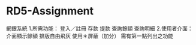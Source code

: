 # RD5-Assignment
網銀系統
1.所需功能：
    登入／註冊
    存款
    提款
    查詢餘額
    查詢明細
2.使用者介面：
    介面顯示餘額 排版自由飛灰 
    使用＊屏蔽（加分）
    需有第一點列出之功能
